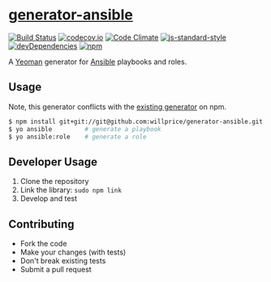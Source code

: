 # [generator-ansible](https://github.com/willprice/generator-ansible)

[![Build Status](https://travis-ci.org/willprice/generator-ansible.svg?branch=master)](https://travis-ci.org/willprice/generator-ansible)
[![codecov.io](https://codecov.io/github/willprice/generator-ansible/coverage.svg?branch=master)](https://codecov.io/github/willprice/generator-ansible?branch=master)
[![Code
Climate](https://codeclimate.com/github/willprice/generator-ansible/badges/gpa.svg)](https://codeclimate.com/github/willprice/generator-ansible)
[![js-standard-style](https://img.shields.io/badge/code%20style-standard-brightgreen.svg)](http://standardjs.com/)
[![devDependencies](https://david-dm.org/willprice/generator-ansible.svg)](https://david-dm.org/willprice/generator-ansible)
[![npm](https://img.shields.io/npm/v/generator-ansible-2.svg)](https://www.npmjs.com/package/generator-ansible-2)

A [Yeoman](http://yeoman.io) generator for [Ansible](https://www.ansible.com/)
playbooks and roles.

## Usage

Note, this generator conflicts with the [existing generator](https://www.npmjs.com/package/generator-ansible)
on npm.

```sh
$ npm install git+git://git@github.com:willprice/generator-ansible.git
$ yo ansible         # generate a playbook
$ yo ansible:role    # generate a role
```

## Developer Usage

1. Clone the repository
2. Link the library: `sudo npm link`
3. Develop and test


## Contributing

- Fork the code
- Make your changes (with tests)
- Don't break existing tests
- Submit a pull request
